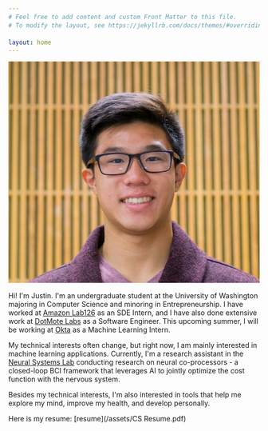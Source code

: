 ```yaml
---
# Feel free to add content and custom Front Matter to this file.
# To modify the layout, see https://jekyllrb.com/docs/themes/#overriding-theme-defaults

layout: home
---
```


<link rel="stylesheet" href="/css/styles.css">
<img class="justin_face" src="/assets/christopher_justin_ong.JPG"/>

Hi! I'm Justin. I'm an undergraduate student at the University of Washington majoring in Computer Science and minoring in Entrepreneurship. I have worked at [Amazon Lab126](https://amazon.jobs/en/teams/lab126/) as an SDE Intern, and I have also done extensive work at [DotMote Labs](https://dotmotelabs.com/) as a Software Engineer. This upcoming summer, I will be working at [Okta](https://www.okta.com/) as a Machine Learning Intern.

My technical interests often change, but right now, I am mainly interested in machine learning applications. Currently, I'm a research assistant in the [Neural Systems Lab](https://neural.cs.washington.edu/) conducting research on neural co-processors - a closed-loop BCI framework that leverages AI to jointly optimize the cost function with the nervous system. 

Besides my technical interests, I'm also interested in tools that help me explore my mind, improve my health, and develop personally.

Here is my resume: [resume](/assets/CS Resume.pdf)